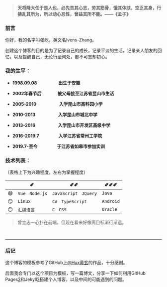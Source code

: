 > **天将降大任于是人也，必先苦其心志，劳其筋骨，饿其体肤，空乏其身，行拂乱其所为，所以动心忍性，曾益其所不能。——《孟子》**

### 前言

你好，我的名字叫张屹，英文名Ivens-Zhang。

创建这个博客的目的是为了记录自己的成长，记录平淡的生活，记录亲人朋友的回忆，以及提醒自己，无论行至何处，都不可忘却初心。

### 我的生平：
- **1998.09.08 　　　&nbsp;&nbsp;&nbsp;　出生于安徽**


- **2002年春节后 　　&nbsp;&nbsp;　被父母接至江苏省昆山市生活**


- **2005-2010 　　　　　入学昆山市高科园小学**


- **2010-2013 　　　　　入学昆山市城北中学**

- **2013-2016 　　　　　入学昆山市开发区高级中学**


- **2016-2019.7 　　　&nbsp;　入学江苏省常州工学院**


- **2019.7-至今 　　　&nbsp;　于江苏省如皋市参加实训**



### **技术列表：**

（表格上下为兴趣程度，左右为掌握程度）

|     | ✐ ️                    | ✐✐ ️                                             | ✐✐✐       |
| --- | ---------------------- | ------------------------------------------------ | --------- |
| 😅  | `Vue` &nbsp; `Node.js` | `JavaScript`  &nbsp; `JQuery` | `Java`    |
| 😏  | `Linux`                | `C#`  &nbsp; `TypeScript`                                           | `Android` |
| 😶  | `汇编语言`             | `C`   &nbsp; `CSS`                                           | `Oracle`  |

> 曾立志一心扑在前端，但现在看来好像离目标渐行渐远。

&nbsp;

---
### 后记
这个博客的模板参考了GitHub上[@Hux黄玄][1]的作品，十分感谢。

后面我会专门以这个项目为模板，写一篇博文，分享一下如何利用GitHub Pages[2]和Jekyll[3]搭建个人博客，以及中间的可能遇到的问题。

[1]:https://github.com/huxpro/huxpro.github.io/
[2]:https://pages.github.com/
[3]:http://jekyllcn.com/